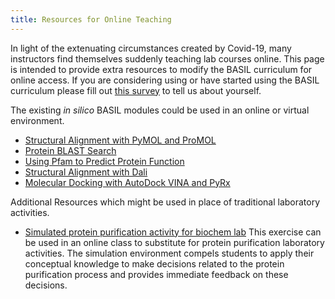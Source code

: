 ```yaml
---
title: Resources for Online Teaching
---
```

In light of the extenuating circumstances created by Covid-19, many instructors find themselves suddenly teaching lab courses online.  This page is intended to provide extra resources to modify the BASIL curriculum for online access.  If you are considering using or have started using the BASIL curriculum please fill out [this survey](https://rit.az1.qualtrics.com/jfe/form/SV_3INVHixqIN0pIS9) to tell us about yourself.

The existing *in silico* BASIL modules could be used in an online or virtual environment.
- [Structural Alignment with PyMOL and ProMOL](https://basilbiochem.github.io/basil/01-pymol-promol/index.html)
- [Protein BLAST Search](https://basilbiochem.github.io/basil/02-blast/index.html)
- [Using Pfam to Predict Protein Function](https://basilbiochem.github.io/basil/03-pfam/index.html)
- [Structural Alignment with Dali](https://basilbiochem.github.io/basil/04-dali/index.html)
- [Molecular Docking with AutoDock VINA and PyRx](https://basilbiochem.github.io/basil/05-pyrx/index.html)

Additional Resources which might be used in place of traditional laboratory activities.  

- [Simulated protein purification activity for biochem lab](https://docs.google.com/document/d/1hdy8FbkrIJDQKLLbuXZ5ETfZcX9kwLFVH0lGRs28z5A/edit?usp=sharing) This exercise can be used in an online class to substitute for protein purification laboratory activities.  The simulation environment compels students to apply their conceptual knowledge to make decisions related to the protein purification process and provides immediate feedback on these decisions.
